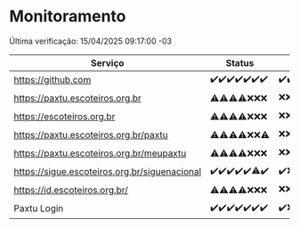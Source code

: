 # Monitoramento

Última verificação: 15/04/2025 09:17:00 -03

|Serviço|Status|Últimas 24h|
|---|---|---|
|https://github.com|<span title="2025-04-08: OK=23">✔️</span><span title="2025-04-09: OK=23">✔️</span><span title="2025-04-10: OK=23">✔️</span><span title="2025-04-11: OK=23">✔️</span><span title="2025-04-12: OK=23">✔️</span><span title="2025-04-13: OK=21">✔️</span><span title="2025-04-14: OK=11">✔️</span>|<span title="14/04/2025 09:17:00 -03 : 200">✔️</span><span title="14/04/2025 10:21:00 -03 : 200">✔️</span><span title="14/04/2025 11:09:00 -03 : 200">✔️</span><span title="14/04/2025 12:09:00 -03 : 200">✔️</span><span title="14/04/2025 13:11:00 -03 : 200">✔️</span><span title="14/04/2025 14:08:00 -03 : 200">✔️</span><span title="14/04/2025 15:12:00 -03 : 200">✔️</span><span title="14/04/2025 16:07:00 -03 : 200">✔️</span><span title="14/04/2025 17:10:00 -03 : 200">✔️</span><span title="14/04/2025 18:08:00 -03 : 200">✔️</span><span title="14/04/2025 19:08:00 -03 : 200">✔️</span><span title="14/04/2025 20:08:00 -03 : 200">✔️</span><span title="14/04/2025 21:45:00 -03 : 200">✔️</span><span title="14/04/2025 23:23:00 -03 : 200">✔️</span><span title="15/04/2025 00:30:00 -03 : 200">✔️</span><span title="15/04/2025 01:11:00 -03 : 200">✔️</span><span title="15/04/2025 02:10:00 -03 : 200">✔️</span><span title="15/04/2025 03:13:00 -03 : 200">✔️</span><span title="15/04/2025 04:09:00 -03 : 200">✔️</span><span title="15/04/2025 05:13:00 -03 : 200">✔️</span><span title="15/04/2025 06:10:00 -03 : 200">✔️</span><span title="15/04/2025 07:10:00 -03 : 200">✔️</span><span title="15/04/2025 08:08:00 -03 : 200">✔️</span><span title="15/04/2025 09:17:00 -03 : 200">✔️</span>|
|https://paxtu.escoteiros.org.br|<span title="2025-04-08: OK=13, Falhas=10">⚠️</span><span title="2025-04-09: OK=15, Falhas=8">⚠️</span><span title="2025-04-10: OK=19, Falhas=4">⚠️</span><span title="2025-04-11: OK=17, Falhas=6">⚠️</span><span title="2025-04-12: Falhas=23">❌</span><span title="2025-04-13: Falhas=21">❌</span><span title="2025-04-14: Falhas=11">❌</span>|<span title="14/04/2025 09:17:00 -03 : 403">❌</span><span title="14/04/2025 10:21:00 -03 : 403">❌</span><span title="14/04/2025 11:09:00 -03 : 403">❌</span><span title="14/04/2025 12:09:00 -03 : 403">❌</span><span title="14/04/2025 13:11:00 -03 : 403">❌</span><span title="14/04/2025 14:08:00 -03 : 403">❌</span><span title="14/04/2025 15:12:00 -03 : 200">✔️</span><span title="14/04/2025 16:07:00 -03 : 200">✔️</span><span title="14/04/2025 17:10:00 -03 : 403">❌</span><span title="14/04/2025 18:08:00 -03 : 200">✔️</span><span title="14/04/2025 19:08:00 -03 : 200">✔️</span><span title="14/04/2025 20:08:00 -03 : 0">❌</span><span title="14/04/2025 21:45:00 -03 : 200">✔️</span><span title="14/04/2025 23:23:00 -03 : 200">✔️</span><span title="15/04/2025 00:30:00 -03 : 200">✔️</span><span title="15/04/2025 01:11:00 -03 : 200">✔️</span><span title="15/04/2025 02:10:00 -03 : 200">✔️</span><span title="15/04/2025 03:13:00 -03 : 200">✔️</span><span title="15/04/2025 04:09:00 -03 : 200">✔️</span><span title="15/04/2025 05:13:00 -03 : 200">✔️</span><span title="15/04/2025 06:10:00 -03 : 200">✔️</span><span title="15/04/2025 07:10:00 -03 : 200">✔️</span><span title="15/04/2025 08:08:00 -03 : 200">✔️</span><span title="15/04/2025 09:17:00 -03 : 200">✔️</span>|
|https://escoteiros.org.br|<span title="2025-04-08: OK=4, Falhas=19">⚠️</span><span title="2025-04-09: OK=6, Falhas=17">⚠️</span><span title="2025-04-10: OK=15, Falhas=8">⚠️</span><span title="2025-04-11: OK=17, Falhas=6">⚠️</span><span title="2025-04-12: Falhas=23">❌</span><span title="2025-04-13: Falhas=21">❌</span><span title="2025-04-14: Falhas=11">❌</span>|<span title="14/04/2025 09:17:00 -03 : 403">❌</span><span title="14/04/2025 10:21:00 -03 : 403">❌</span><span title="14/04/2025 11:09:00 -03 : 403">❌</span><span title="14/04/2025 12:09:00 -03 : 403">❌</span><span title="14/04/2025 13:11:00 -03 : 403">❌</span><span title="14/04/2025 14:08:00 -03 : 403">❌</span><span title="14/04/2025 15:12:00 -03 : 403">❌</span><span title="14/04/2025 16:07:00 -03 : 403">❌</span><span title="14/04/2025 17:10:00 -03 : 403">❌</span><span title="14/04/2025 18:08:00 -03 : 200">✔️</span><span title="14/04/2025 19:08:00 -03 : 200">✔️</span><span title="14/04/2025 20:08:00 -03 : 200">✔️</span><span title="14/04/2025 21:45:00 -03 : 200">✔️</span><span title="14/04/2025 23:23:00 -03 : 200">✔️</span><span title="15/04/2025 00:30:00 -03 : 200">✔️</span><span title="15/04/2025 01:11:00 -03 : 200">✔️</span><span title="15/04/2025 02:10:00 -03 : 200">✔️</span><span title="15/04/2025 03:13:00 -03 : 200">✔️</span><span title="15/04/2025 04:09:00 -03 : 200">✔️</span><span title="15/04/2025 05:13:00 -03 : 200">✔️</span><span title="15/04/2025 06:10:00 -03 : 200">✔️</span><span title="15/04/2025 07:10:00 -03 : 200">✔️</span><span title="15/04/2025 08:08:00 -03 : 200">✔️</span><span title="15/04/2025 09:17:00 -03 : 200">✔️</span>|
|https://paxtu.escoteiros.org.br/paxtu|<span title="2025-04-08: OK=6, Falhas=17">⚠️</span><span title="2025-04-09: OK=6, Falhas=17">⚠️</span><span title="2025-04-10: OK=18, Falhas=5">⚠️</span><span title="2025-04-11: OK=18, Falhas=5">⚠️</span><span title="2025-04-12: Falhas=23">❌</span><span title="2025-04-13: Falhas=21">❌</span><span title="2025-04-14: OK=1, Falhas=10">⚠️</span>|<span title="14/04/2025 09:17:00 -03 : 403">❌</span><span title="14/04/2025 10:21:00 -03 : 403">❌</span><span title="14/04/2025 11:09:00 -03 : 403">❌</span><span title="14/04/2025 12:09:00 -03 : 403">❌</span><span title="14/04/2025 13:11:00 -03 : 403">❌</span><span title="14/04/2025 14:08:00 -03 : 403">❌</span><span title="14/04/2025 15:12:00 -03 : 200">✔️</span><span title="14/04/2025 16:07:00 -03 : 200">✔️</span><span title="14/04/2025 17:10:00 -03 : 200">✔️</span><span title="14/04/2025 18:08:00 -03 : 200">✔️</span><span title="14/04/2025 19:08:00 -03 : 200">✔️</span><span title="14/04/2025 20:08:00 -03 : 200">✔️</span><span title="14/04/2025 21:45:00 -03 : 200">✔️</span><span title="14/04/2025 23:23:00 -03 : 200">✔️</span><span title="15/04/2025 00:30:00 -03 : 200">✔️</span><span title="15/04/2025 01:11:00 -03 : 200">✔️</span><span title="15/04/2025 02:10:00 -03 : 200">✔️</span><span title="15/04/2025 03:13:00 -03 : 200">✔️</span><span title="15/04/2025 04:09:00 -03 : 200">✔️</span><span title="15/04/2025 05:13:00 -03 : 200">✔️</span><span title="15/04/2025 06:10:00 -03 : 200">✔️</span><span title="15/04/2025 07:10:00 -03 : 200">✔️</span><span title="15/04/2025 08:08:00 -03 : 200">✔️</span><span title="15/04/2025 09:17:00 -03 : 200">✔️</span>|
|https://paxtu.escoteiros.org.br/meupaxtu|<span title="2025-04-08: OK=9, Falhas=14">⚠️</span><span title="2025-04-09: OK=7, Falhas=16">⚠️</span><span title="2025-04-10: OK=15, Falhas=8">⚠️</span><span title="2025-04-11: OK=17, Falhas=6">⚠️</span><span title="2025-04-12: Falhas=23">❌</span><span title="2025-04-13: Falhas=21">❌</span><span title="2025-04-14: Falhas=11">❌</span>|<span title="14/04/2025 09:17:00 -03 : 403">❌</span><span title="14/04/2025 10:21:00 -03 : 403">❌</span><span title="14/04/2025 11:09:00 -03 : 403">❌</span><span title="14/04/2025 12:09:00 -03 : 403">❌</span><span title="14/04/2025 13:11:00 -03 : 403">❌</span><span title="14/04/2025 14:08:00 -03 : 403">❌</span><span title="14/04/2025 15:12:00 -03 : 200">✔️</span><span title="14/04/2025 16:07:00 -03 : 403">❌</span><span title="14/04/2025 17:10:00 -03 : 200">✔️</span><span title="14/04/2025 18:08:00 -03 : 200">✔️</span><span title="14/04/2025 19:08:00 -03 : 200">✔️</span><span title="14/04/2025 20:08:00 -03 : 200">✔️</span><span title="14/04/2025 21:45:00 -03 : 200">✔️</span><span title="14/04/2025 23:23:00 -03 : 200">✔️</span><span title="15/04/2025 00:30:00 -03 : 200">✔️</span><span title="15/04/2025 01:11:00 -03 : 200">✔️</span><span title="15/04/2025 02:10:00 -03 : 200">✔️</span><span title="15/04/2025 03:13:00 -03 : 200">✔️</span><span title="15/04/2025 04:09:00 -03 : 200">✔️</span><span title="15/04/2025 05:13:00 -03 : 200">✔️</span><span title="15/04/2025 06:10:00 -03 : 200">✔️</span><span title="15/04/2025 07:10:00 -03 : 200">✔️</span><span title="15/04/2025 08:08:00 -03 : 200">✔️</span><span title="15/04/2025 09:17:00 -03 : 200">✔️</span>|
|https://sigue.escoteiros.org.br/siguenacional|<span title="2025-04-08: OK=23">✔️</span><span title="2025-04-09: OK=23">✔️</span><span title="2025-04-10: OK=23">✔️</span><span title="2025-04-11: OK=23">✔️</span><span title="2025-04-12: OK=23">✔️</span><span title="2025-04-13: OK=20, Falhas=1">⚠️</span><span title="2025-04-14: OK=11">✔️</span>|<span title="14/04/2025 09:17:00 -03 : 200">✔️</span><span title="14/04/2025 10:21:00 -03 : 0">❌</span><span title="14/04/2025 11:09:00 -03 : 200">✔️</span><span title="14/04/2025 12:09:00 -03 : 200">✔️</span><span title="14/04/2025 13:11:00 -03 : 200">✔️</span><span title="14/04/2025 14:08:00 -03 : 200">✔️</span><span title="14/04/2025 15:12:00 -03 : 200">✔️</span><span title="14/04/2025 16:07:00 -03 : 200">✔️</span><span title="14/04/2025 17:10:00 -03 : 200">✔️</span><span title="14/04/2025 18:08:00 -03 : 200">✔️</span><span title="14/04/2025 19:08:00 -03 : 200">✔️</span><span title="14/04/2025 20:08:00 -03 : 200">✔️</span><span title="14/04/2025 21:45:00 -03 : 200">✔️</span><span title="14/04/2025 23:23:00 -03 : 200">✔️</span><span title="15/04/2025 00:30:00 -03 : 200">✔️</span><span title="15/04/2025 01:11:00 -03 : 200">✔️</span><span title="15/04/2025 02:10:00 -03 : 200">✔️</span><span title="15/04/2025 03:13:00 -03 : 200">✔️</span><span title="15/04/2025 04:09:00 -03 : 200">✔️</span><span title="15/04/2025 05:13:00 -03 : 200">✔️</span><span title="15/04/2025 06:10:00 -03 : 200">✔️</span><span title="15/04/2025 07:10:00 -03 : 200">✔️</span><span title="15/04/2025 08:08:00 -03 : 200">✔️</span><span title="15/04/2025 09:17:00 -03 : 200">✔️</span>|
|https://id.escoteiros.org.br/|<span title="2025-04-08: OK=15, Falhas=8">⚠️</span><span title="2025-04-09: OK=11, Falhas=12">⚠️</span><span title="2025-04-10: OK=18, Falhas=5">⚠️</span><span title="2025-04-11: OK=18, Falhas=5">⚠️</span><span title="2025-04-12: Falhas=23">❌</span><span title="2025-04-13: Falhas=21">❌</span><span title="2025-04-14: Falhas=11">❌</span>|<span title="14/04/2025 09:17:00 -03 : 403">❌</span><span title="14/04/2025 10:21:00 -03 : 403">❌</span><span title="14/04/2025 11:09:00 -03 : 403">❌</span><span title="14/04/2025 12:09:00 -03 : 403">❌</span><span title="14/04/2025 13:11:00 -03 : 403">❌</span><span title="14/04/2025 14:08:00 -03 : 403">❌</span><span title="14/04/2025 15:12:00 -03 : 403">❌</span><span title="14/04/2025 16:07:00 -03 : 403">❌</span><span title="14/04/2025 17:10:00 -03 : 403">❌</span><span title="14/04/2025 18:08:00 -03 : 200">✔️</span><span title="14/04/2025 19:08:00 -03 : 200">✔️</span><span title="14/04/2025 20:08:00 -03 : 200">✔️</span><span title="14/04/2025 21:45:00 -03 : 200">✔️</span><span title="14/04/2025 23:23:00 -03 : 200">✔️</span><span title="15/04/2025 00:30:00 -03 : 200">✔️</span><span title="15/04/2025 01:11:00 -03 : 200">✔️</span><span title="15/04/2025 02:10:00 -03 : 200">✔️</span><span title="15/04/2025 03:13:00 -03 : 200">✔️</span><span title="15/04/2025 04:09:00 -03 : 200">✔️</span><span title="15/04/2025 05:13:00 -03 : 200">✔️</span><span title="15/04/2025 06:10:00 -03 : 200">✔️</span><span title="15/04/2025 07:10:00 -03 : 200">✔️</span><span title="15/04/2025 08:08:00 -03 : 200">✔️</span><span title="15/04/2025 09:17:00 -03 : 200">✔️</span>|
|Paxtu Login|<span title="2025-04-08: OK=23">✔️</span><span title="2025-04-09: OK=23">✔️</span><span title="2025-04-10: OK=23">✔️</span><span title="2025-04-11: OK=23">✔️</span><span title="2025-04-12: OK=23">✔️</span><span title="2025-04-13: OK=21">✔️</span><span title="2025-04-14: OK=11">✔️</span>|<span title="14/04/2025 09:17:00 -03 : 200">✔️</span><span title="14/04/2025 10:21:00 -03 : 504">❌</span><span title="14/04/2025 11:09:00 -03 : 200">✔️</span><span title="14/04/2025 12:09:00 -03 : 200">✔️</span><span title="14/04/2025 13:11:00 -03 : 200">✔️</span><span title="14/04/2025 14:08:00 -03 : 200">✔️</span><span title="14/04/2025 15:12:00 -03 : 200">✔️</span><span title="14/04/2025 16:07:00 -03 : 200">✔️</span><span title="14/04/2025 17:10:00 -03 : 200">✔️</span><span title="14/04/2025 18:08:00 -03 : 200">✔️</span><span title="14/04/2025 19:08:00 -03 : 200">✔️</span><span title="14/04/2025 20:08:00 -03 : 200">✔️</span><span title="14/04/2025 21:45:00 -03 : 200">✔️</span><span title="14/04/2025 23:23:00 -03 : 200">✔️</span><span title="15/04/2025 00:30:00 -03 : 200">✔️</span><span title="15/04/2025 01:11:00 -03 : 200">✔️</span><span title="15/04/2025 02:10:00 -03 : 200">✔️</span><span title="15/04/2025 03:13:00 -03 : 200">✔️</span><span title="15/04/2025 04:09:00 -03 : 200">✔️</span><span title="15/04/2025 05:13:00 -03 : 200">✔️</span><span title="15/04/2025 06:10:00 -03 : 200">✔️</span><span title="15/04/2025 07:10:00 -03 : 200">✔️</span><span title="15/04/2025 08:08:00 -03 : 200">✔️</span><span title="15/04/2025 09:17:00 -03 : 200">✔️</span>|
